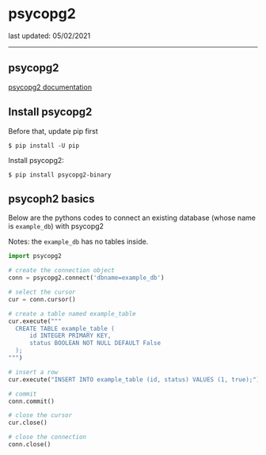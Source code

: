# psycopg2

last updated: 05/02/2021

---

## psycopg2

[psycopg2 documentation](https://www.psycopg.org/docs/index.html)

## Install psycopg2

Before that, update pip first
```
$ pip install -U pip
```

Install psycopg2:
```
$ pip install psycopg2-binary
```

## psycoph2 basics

Below are the pythons codes to connect an existing database (whose name is `example_db`) with psycopg2

Notes: the `example_db` has no tables inside.

```python
import psycopg2

# create the connection object
conn = psycopg2.connect('dbname=example_db')

# select the cursor
cur = conn.cursor()

# create a table named example_table
cur.execute("""
  CREATE TABLE example_table (
      id INTEGER PRIMARY KEY,
      status BOOLEAN NOT NULL DEFAULT False
  );
""")

# insert a row
cur.execute("INSERT INTO example_table (id, status) VALUES (1, true);")

# commit
conn.commit()

# close the cursor
cur.close()

# close the connection
conn.close()
```


